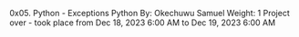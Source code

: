 0x05. Python - Exceptions
Python
 By: Okechuwu Samuel
 Weight: 1
 Project over - took place from Dec 18, 2023 6:00 AM to Dec 19, 2023 6:00 AM
 